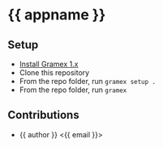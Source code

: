 # {{ appname }}

## Setup

- [Install Gramex 1.x](https://gramener.com/gramex/guide/install/)
- Clone this repository
- From the repo folder, run `gramex setup .`
- From the repo folder, run `gramex`

## Contributions

- {{ author }} <{{ email }}>
